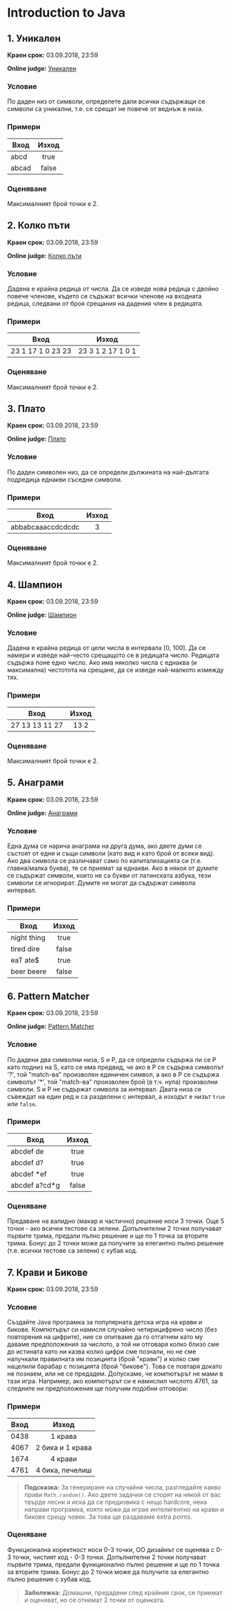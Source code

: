 # Introduction to Java

## 1. Уникален

**Краен срок:** 03.09.2018, 23:59

**Online judge:** [Уникален](http://www.pesho.org/contest/396/problem/11916)

### Условие

По даден низ от символи, определете дали всички съдържащи се символи са уникални, т.е. се срещат не повече от веднъж в низа.

### Примери

| Вход          | Изход         |
| ------------- |:-------------:|
| abcd          | true          |
| abcаd         | false         |

### Оценяване

Максималният брой точки e 2.

## 2. Колко пъти

**Краен срок:** 03.09.2018, 23:59

**Online judge:** [Колко пъти](http://www.pesho.org/contest/396/problem/11917)

### Условие

Дадена е крайна редица от числа. Да се изведе нова редица с двойно повече членове, където се съдъжат всички членове на входната редица, следвани от броя срещания на дадения член в редицата.

### Примери

| Вход              | Изход             |
| ----------------- |:-----------------:|
| 23 1 17 1 0 23 23 | 23 3 1 2 17 1 0 1 |

### Оценяване

Максималният брой точки e 2.

## 3. Плато

**Краен срок:** 03.09.2018, 23:59

**Online judge:** [Плато](http://www.pesho.org/contest/396/problem/11918)

### Условие

По даден символен низ, да се определи дължината на най-дългата подредица еднакви съседни символи. 

### Примери

| Вход              | Изход             |
| ----------------- |:-----------------:|
| abbabcaaaccdcdcdc | 3                 |

### Оценяване

Максималният брой точки e 2.

## 4. Шампион

**Краен срок:** 03.09.2018, 23:59

**Online judge:** [Шампион](http://www.pesho.org/contest/396/problem/11920)

### Условие

Дадена е крайна редица от цели числа в интервала [0, 100]. Да се намери и изведе най-често срещащото се в редицата число. Редицата съдържа поне едно число. Ако има няколко числа с еднаква (и максимална) честотота на срещане, да се изведе най-малкото измежду тях. 

### Примери

| Вход              | Изход             |
| ----------------- |:-----------------:|
| 27 13 13 11 27 | 13 2              |

### Оценяване

Максималният брой точки e 2.

## 5. Анаграми

**Краен срок:** 03.09.2018, 23:59

**Online judge:** [Анаграми](http://www.pesho.org/contest/396/problem/11921)

### Условие

Една дума се нарича анаграма на друга дума, ако двете думи се състоят от едни и същи символи (като вид и като брой от всеки вид). Ако два символа се различават само по капитализацията си (т.е. главна/малка буква), те се приемат за еднакви. Ако в някоя от думите се съдържат символи, които не са букви от латинската азбука, тези символи се игнорират. Думите не могат да съдържат символа интервал.

### Примери

| Вход              | Изход             |
| ----------------- |:-----------------:|
| night thing | true 
| tired dire | false |
| eaT ate$ | true |
| beer beere | false |

## 6. Pattern Matcher

**Краен срок:** 03.09.2018, 23:59

**Online judge:** [Pattern Matcher](http://www.pesho.org/contest/396/problem/11919)

### Условие

По дадени два символни низа, S и P, да се определи съдържа ли се P като подниз на S, като се има предвид, че ако в P се съдържа символът '?', той "match-ва" произволен единичен символ, а ако в P се съдържа символът '*', той "match-ва" произволен брой (в т.ч. нула) произволни символи. S и P не съдържат символа за интервал. Двата низа се съвеждат на един ред и са разделени с интервал, а изходът е низът `true` или `false`.

### Примери

| Вход          | Изход         |
| ------------- |:-------------:|
| abcdef de     | true          |
| abcdef d?     | true          |
| abcdef *ef    | true          |
| abcdef a?cd*g | false         |

### Оценяване

Предаване на валидно (макар и частично) решение носи 3 точки. Още 5 точки - ако всички тестове са зелени. Допълнителни 2 точки получават първите трима, предали пълно решение и ще по 1 точка за вторите трима. Бонус до 2 точки може да получите за елегантно пълно решение (т.е. всички тестове са зелени) с хубав код.

## 7. Крави и Бикове

**Краен срок:** 03.09.2018, 23:59

### Условие

Създайте Java програмка за популярната детска игра на крави и бикове. Компютърът си намисля случайно четирицифрено число (без повторения на цифрите), ние се опитваме да го отгатнем като му даваме предположения за числото, а той ни отговаря колко близо сме до истината като ни казва колко цифри сме познали, но не сме налучкали правилната им позицията (брой "крави") и колко сме нацелили барабар с позицията (брой "бикове"). Това се повтаря докато не познаем, или не се предадем. Допускаме, че компютърът не мами в тази игра.
Например, ако компютърът си е намислил числото 4761, за следните ни предположения ще получим подобни отговори:

### Примери

| Вход          | Изход            |
|:-------------:|:----------------:|
| 0438          | 1 крава          |
| 4067          | 2 бика и 1 крава |
| 1674          | 4 крави          |
| 4761          | 4 бика, печелиш  |

> **Подсказка:** За генериране на случайни числа, разгледайте какво прави `Math.random()`.
Ако двете задачки се сторят на някой от вас твърде лесни и иска да се предизвика с нещо hardcore, нека направи програмка, която може да играе интелигентно на крави и бикове срещу човек. За това ще раздаваме extra points.

### Оценяване

Функционална коректност носи 0-3 точки, ОО дизайнът се оценява с 0-3 точки, чистият код - 0-3 точки. Допълнителни 2 точки получават първите трима, предали функционално пълно решение и ще по 1 точка за вторите трима. Бонус до 2 точки може да получите за елегантно пълно решение с хубав код.

> **Забележка:** Домашни, предадени след крайния срок, се приемат и оценяват, но се отнемат 2 точки от оценката.
